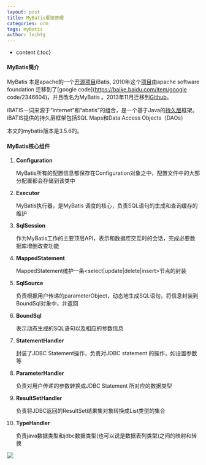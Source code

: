 ```yaml
---
layout: post
title: MyBatis框架原理
categories: orm
tags: mybatis
author: leihtg
---
```




* content
{:toc}

#### MyBatis简介

MyBatis 本是apache的一个[开源项目](https://baike.baidu.com/item/开源项目/3406069)iBatis, 2010年这个[项目](https://baike.baidu.com/item/项目/477803)由apache software foundation 迁移到了[google code](https://baike.baidu.com/item/google code/2346604)，并且改名为MyBatis 。2013年11月迁移到[Github](https://baike.baidu.com/item/Github/10145341)。

iBATIS一词来源于“internet”和“abatis”的组合，是一个基于Java的[持久层](https://baike.baidu.com/item/持久层/3584971)框架。iBATIS提供的持久层框架包括SQL Maps和Data Access Objects（DAOs）



本文的mybatis版本是3.5.6的。



#### MyBatis核心组件

1. **Configuration**   

   MyBatis所有的配置信息都保存在Configuration对象之中，配置文件中的大部分配置都会存储到该类中

2. **Executor**

   MyBatis执行器，是MyBatis 调度的核心，负责SQL语句的生成和查询缓存的维护

3. **SqlSession**

   作为MyBatis工作的主要顶层API，表示和数据库交互时的会话，完成必要数据库增删改查功能

4. **MappedStatement**

   MappedStatement维护一条<select|update|delete|insert>节点的封装

5. **SqlSource** 

   负责根据用户传递的parameterObject，动态地生成SQL语句，将信息封装到BoundSql对象中，并返回

6. **BoundSql**

   表示动态生成的SQL语句以及相应的参数信息

7. **StatementHandler**

   封装了JDBC Statement操作，负责对JDBC statement 的操作，如设置参数等

8. **ParameterHandler**

   负责对用户传递的参数转换成JDBC Statement 所对应的数据类型

9. **ResultSetHandler**

   负责将JDBC返回的ResultSet结果集对象转换成List类型的集合

10. **TypeHandler**

    负责java数据类型和jdbc数据类型(也可以说是数据表列类型)之间的映射和转换



![]({{site.baseurl}}/assets/20201219/20141028140852531.png)